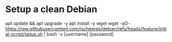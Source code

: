 # Setup a clean Debian

apt update && apt upgrade -y
apt install -y wget
wget -qO- https://raw.githubusercontent.com/jscheeres/debian/refs/heads/feature/initial-script/setup.sh | bash -s [username] [password]